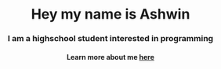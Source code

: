 <div align = 'center' > 
  <h1>Hey my name is Ashwin</h1>
  <h3>I am a highschool student interested in programming</h3>
  <h4>Learn more about me <a href = 'https://ashwintalwalkar.com/'>here</a></h4>
</div>
